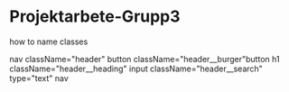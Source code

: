 ﻿# Projektarbete-Grupp3

 how to name classes

nav className="header"
        button className="header__burger"button
        h1 className="header__heading"
        input className="header__search" type="text"
nav
